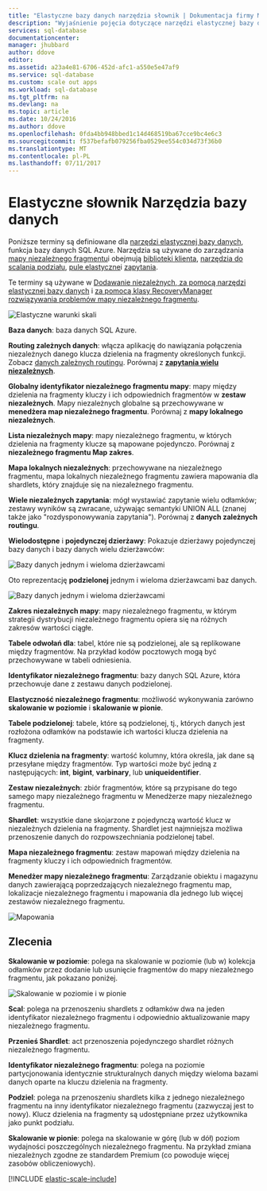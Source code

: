 ```yaml
---
title: "Elastyczne bazy danych narzędzia słownik | Dokumentacja firmy Microsoft"
description: "Wyjaśnienie pojęcia dotyczące narzędzi elastycznej bazy danych"
services: sql-database
documentationcenter: 
manager: jhubbard
author: ddove
editor: 
ms.assetid: a23a4e81-6706-452d-afc1-a550e5e47af9
ms.service: sql-database
ms.custom: scale out apps
ms.workload: sql-database
ms.tgt_pltfrm: na
ms.devlang: na
ms.topic: article
ms.date: 10/24/2016
ms.author: ddove
ms.openlocfilehash: 0fda4bb948bbed1c14d468519ba67cce9bc4e6c3
ms.sourcegitcommit: f537befafb079256fba0529ee554c034d73f36b0
ms.translationtype: MT
ms.contentlocale: pl-PL
ms.lasthandoff: 07/11/2017
---
```

# <a name="elastic-database-tools-glossary"></a>Elastyczne słownik Narzędzia bazy danych
Poniższe terminy są definiowane dla [narzędzi elastycznej bazy danych](sql-database-elastic-scale-introduction.md), funkcja bazy danych SQL Azure. Narzędzia są używane do zarządzania [mapy niezależnego fragmentu](sql-database-elastic-scale-shard-map-management.md)i obejmują [biblioteki klienta](sql-database-elastic-database-client-library.md), [narzędzia do scalania podziału](sql-database-elastic-scale-overview-split-and-merge.md), [pule elastyczne](sql-database-elastic-pool.md)i [zapytania](sql-database-elastic-query-overview.md). 

Te terminy są używane w [Dodawanie niezależnych, za pomocą narzędzi elastycznej bazy danych](sql-database-elastic-scale-add-a-shard.md) i [za pomocą klasy RecoveryManager rozwiązywania problemów mapy niezależnego fragmentu](sql-database-elastic-database-recovery-manager.md).

![Elastyczne warunki skali][1]

**Baza danych**: baza danych SQL Azure. 

**Routing zależnych danych**: włącza aplikację do nawiązania połączenia niezależnych danego klucza dzielenia na fragmenty określonych funkcji. Zobacz [danych zależnych routingu](sql-database-elastic-scale-data-dependent-routing.md). Porównaj z  **[zapytania wielu niezależnych](sql-database-elastic-scale-multishard-querying.md)**.

**Globalny identyfikator niezależnego fragmentu mapy**: mapy między dzielenia na fragmenty kluczy i ich odpowiednich fragmentów w **zestaw niezależnych**. Mapy niezależnych globalne są przechowywane w **menedżera map niezależnego fragmentu**. Porównaj z **mapy lokalnego niezależnych**.

**Lista niezależnych mapy**: mapy niezależnego fragmentu, w których dzielenia na fragmenty klucze są mapowane pojedynczo. Porównaj z **niezależnego fragmentu Map zakres**.   

**Mapa lokalnych niezależnych**: przechowywane na niezależnego fragmentu, mapa lokalnych niezależnego fragmentu zawiera mapowania dla shardlets, który znajduje się na niezależnego fragmentu.

**Wiele niezależnych zapytania**: mógł wystawiać zapytanie wielu odłamków; zestawy wyników są zwracane, używając semantyki UNION ALL (znanej także jako "rozdysponowywania zapytania"). Porównaj z **danych zależnych routingu**.

**Wielodostępne** i **pojedynczej dzierżawy**: Pokazuje dzierżawy pojedynczej bazy danych i bazy danych wielu dzierżawców:

![Bazy danych jednym i wieloma dzierżawcami](./media/sql-database-elastic-scale-glossary/multi-single-simple.png)

Oto reprezentację **podzielonej** jednym i wieloma dzierżawcami baz danych. 

![Bazy danych jednym i wieloma dzierżawcami](./media/sql-database-elastic-scale-glossary/shards-single-multi.png)

**Zakres niezależnych mapy**: mapy niezależnego fragmentu, w którym strategii dystrybucji niezależnego fragmentu opiera się na różnych zakresów wartości ciągłe. 

**Tabele odwołań dla**: tabel, które nie są podzielonej, ale są replikowane między fragmentów. Na przykład kodów pocztowych mogą być przechowywane w tabeli odniesienia. 

**Identyfikator niezależnego fragmentu**: bazy danych SQL Azure, która przechowuje dane z zestawu danych podzielonej. 

**Elastyczność niezależnego fragmentu**: możliwość wykonywania zarówno **skalowanie w poziomie** i **skalowanie w pionie**.

**Tabele podzielonej**: tabele, które są podzielonej, tj., których danych jest rozłożona odłamków na podstawie ich wartości klucza dzielenia na fragmenty. 

**Klucz dzielenia na fragmenty**: wartość kolumny, która określa, jak dane są przesyłane między fragmentów. Typ wartości może być jedną z następujących: **int**, **bigint**, **varbinary**, lub **uniqueidentifier**. 

**Zestaw niezależnych**: zbiór fragmentów, które są przypisane do tego samego mapy niezależnego fragmentu w Menedżerze mapy niezależnego fragmentu.  

**Shardlet**: wszystkie dane skojarzone z pojedynczą wartość klucz w niezależnych dzielenia na fragmenty. Shardlet jest najmniejsza możliwa przenoszenie danych do rozpowszechniania podzielonej tabel. 

**Mapa niezależnego fragmentu**: zestaw mapowań między dzielenia na fragmenty kluczy i ich odpowiednich fragmentów.

**Menedżer mapy niezależnego fragmentu**: Zarządzanie obiektu i magazynu danych zawierającą poprzedzających niezależnego fragmentu map, lokalizacje niezależnego fragmentu i mapowania dla jednego lub więcej zestawów niezależnego fragmentu.

![Mapowania][2]

## <a name="verbs"></a>Zlecenia
**Skalowanie w poziomie**: polega na skalowanie w poziomie (lub w) kolekcja odłamków przez dodanie lub usunięcie fragmentów do mapy niezależnego fragmentu, jak pokazano poniżej.

![Skalowanie w poziomie i w pionie][3]

**Scal**: polega na przenoszeniu shardlets z odłamków dwa na jeden identyfikator niezależnego fragmentu i odpowiednio aktualizowanie mapy niezależnego fragmentu.

**Przenieś Shardlet**: act przenoszenia pojedynczego shardlet różnych niezależnego fragmentu. 

**Identyfikator niezależnego fragmentu**: polega na poziomie partycjonowania identycznie strukturalnych danych między wieloma bazami danych oparte na kluczu dzielenia na fragmenty.

**Podziel**: polega na przenoszeniu shardlets kilka z jednego niezależnego fragmentu na inny identyfikator niezależnego fragmentu (zazwyczaj jest to nowy). Klucz dzielenia na fragmenty są udostępniane przez użytkownika jako punkt podziału.

**Skalowanie w pionie**: polega na skalowanie w górę (lub w dół) poziom wydajności poszczególnych niezależnego fragmentu. Na przykład zmiana niezależnych zgodne ze standardem Premium (co powoduje więcej zasobów obliczeniowych). 

[!INCLUDE [elastic-scale-include](../../includes/elastic-scale-include.md)]

<!--Image references-->
[1]: ./media/sql-database-elastic-scale-glossary/glossary.png
[2]: ./media/sql-database-elastic-scale-glossary/mappings.png
[3]: ./media/sql-database-elastic-scale-glossary/h_versus_vert.png

